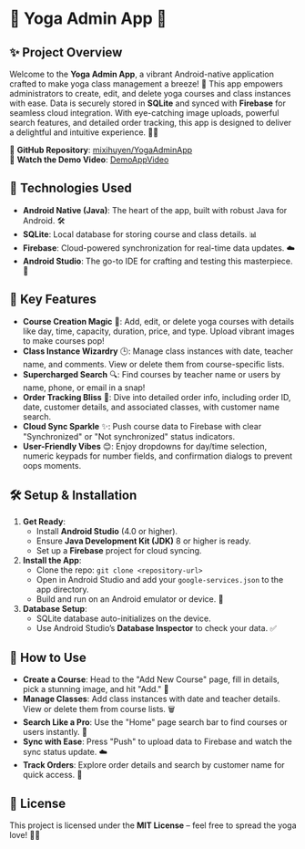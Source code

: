 # 🌿 Yoga Admin App 🌸

## ✨ Project Overview
Welcome to the **Yoga Admin App**, a vibrant Android-native application crafted to make yoga class management a breeze! 🌟 This app empowers administrators to create, edit, and delete yoga courses and class instances with ease. Data is securely stored in **SQLite** and synced with **Firebase** for seamless cloud integration. With eye-catching image uploads, powerful search features, and detailed order tracking, this app is designed to deliver a delightful and intuitive experience. 🧘‍♀️


📌 **GitHub Repository**: [mixihuyen/YogaAdminApp](https://github.com/mixihuyen/YogaAdminApp)  
🎥 **Watch the Demo Video**: [DemoAppVideo](https://youtu.be/ZQ8zQI-Lv3g?si=Yk-VcPi8sfmDtIik)



## 🚀 Technologies Used
- **Android Native (Java)**: The heart of the app, built with robust Java for Android. 🛠️
- **SQLite**: Local database for storing course and class details. 📊
- **Firebase**: Cloud-powered synchronization for real-time data updates. ☁️
- **Android Studio**: The go-to IDE for crafting and testing this masterpiece. 🎨

## 🎉 Key Features
- **Course Creation Magic** 🎨: Add, edit, or delete yoga courses with details like day, time, capacity, duration, price, and type. Upload vibrant images to make courses pop!
- **Class Instance Wizardry** 🕒: Manage class instances with date, teacher name, and comments. View or delete them from course-specific lists.
- **Supercharged Search** 🔍: Find courses by teacher name or users by name, phone, or email in a snap!
- **Order Tracking Bliss** 💸: Dive into detailed order info, including order ID, date, customer details, and associated classes, with customer name search.
- **Cloud Sync Sparkle** ✨: Push course data to Firebase with clear "Synchronized" or "Not synchronized" status indicators.
- **User-Friendly Vibes** 😊: Enjoy dropdowns for day/time selection, numeric keypads for number fields, and confirmation dialogs to prevent oops moments.

## 🛠️ Setup & Installation
1. **Get Ready**:
   - Install **Android Studio** (4.0 or higher).
   - Ensure **Java Development Kit (JDK)** 8 or higher is ready.
   - Set up a **Firebase** project for cloud syncing.
2. **Install the App**:
   - Clone the repo: `git clone <repository-url>`
   - Open in Android Studio and add your `google-services.json` to the app directory.
   - Build and run on an Android emulator or device. 🚀
3. **Database Setup**:
   - SQLite database auto-initializes on the device.
   - Use Android Studio’s **Database Inspector** to check your data. ✅

## 🌈 How to Use
- **Create a Course**: Head to the "Add New Course" page, fill in details, pick a stunning image, and hit "Add." 🎉
- **Manage Classes**: Add class instances with date and teacher details. View or delete them from course lists. 🗑️
- **Search Like a Pro**: Use the "Home" page search bar to find courses or users instantly. 🔎
- **Sync with Ease**: Press "Push" to upload data to Firebase and watch the sync status update. ☁️
- **Track Orders**: Explore order details and search by customer name for quick access. 💼

## 📜 License
This project is licensed under the **MIT License** – feel free to spread the yoga love! 🧘‍♂️
